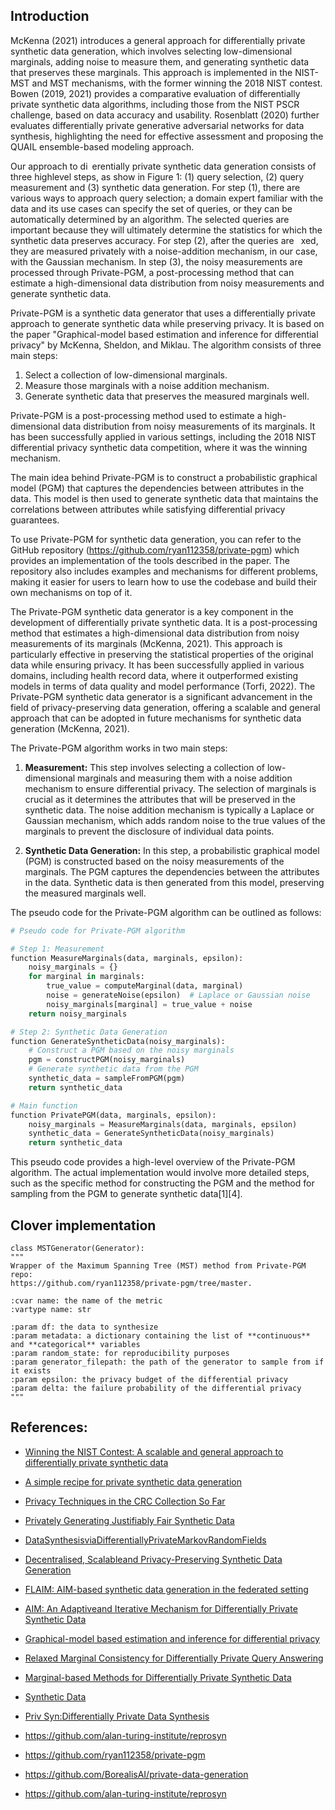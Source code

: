 ## Introduction 

McKenna (2021) introduces a general approach for differentially private synthetic data generation, which involves selecting low-dimensional marginals, adding noise to measure them, and generating synthetic data that preserves these marginals. This approach is implemented in the NIST-MST and MST mechanisms, with the former winning the 2018 NIST contest. Bowen (2019, 2021) provides a comparative evaluation of differentially private synthetic data algorithms, including those from the NIST PSCR challenge, based on data accuracy and usability. Rosenblatt (2020) further evaluates differentially private generative adversarial networks for data synthesis, highlighting the need for effective assessment and proposing the QUAIL ensemble-based modeling approach.

Our approach to di erentially private synthetic data generation consists of three highlevel steps, as show in Figure 1: (1) query selection, (2) query measurement and (3) synthetic data generation. For step (1), there are various ways to approach query selection; a domain expert familiar with the data and its use cases can specify the set of queries, or they can be automatically determined by an algorithm. The selected queries are important because they will ultimately determine the statistics for which the synthetic data preserves accuracy. For step (2), after the queries are  xed, they are measured privately with a noise-addition mechanism, in our case, with the Gaussian mechanism. In step (3), the noisy measurements are processed through Private-PGM, a post-processing method that can estimate a high-dimensional data distribution from noisy measurements and generate synthetic data. 

Private-PGM is a synthetic data generator that uses a differentially private approach to generate synthetic data while preserving privacy. It is based on the paper "Graphical-model based estimation and inference for differential privacy" by McKenna, Sheldon, and Miklau. The algorithm consists of three main steps:

1. Select a collection of low-dimensional marginals.
2. Measure those marginals with a noise addition mechanism.
3. Generate synthetic data that preserves the measured marginals well.

Private-PGM is a post-processing method used to estimate a high-dimensional data distribution from noisy measurements of its marginals. It has been successfully applied in various settings, including the 2018 NIST differential privacy synthetic data competition, where it was the winning mechanism.

The main idea behind Private-PGM is to construct a probabilistic graphical model (PGM) that captures the dependencies between attributes in the data. This model is then used to generate synthetic data that maintains the correlations between attributes while satisfying differential privacy guarantees.

To use Private-PGM for synthetic data generation, you can refer to the GitHub repository (https://github.com/ryan112358/private-pgm) which provides an implementation of the tools described in the paper. The repository also includes examples and mechanisms for different problems, making it easier for users to learn how to use the codebase and build their own mechanisms on top of it.

The Private-PGM synthetic data generator is a key component in the development of differentially private synthetic data. It is a post-processing method that estimates a high-dimensional data distribution from noisy measurements of its marginals (McKenna, 2021). This approach is particularly effective in preserving the statistical properties of the original data while ensuring privacy. It has been successfully applied in various domains, including health record data, where it outperformed existing models in terms of data quality and model performance (Torfi, 2022). The Private-PGM synthetic data generator is a significant advancement in the field of privacy-preserving data generation, offering a scalable and general approach that can be adopted in future mechanisms for synthetic data generation (McKenna, 2021).

The Private-PGM algorithm works in two main steps:

1. **Measurement:** This step involves selecting a collection of low-dimensional marginals and measuring them with a noise addition mechanism to ensure differential privacy. The selection of marginals is crucial as it determines the attributes that will be preserved in the synthetic data. The noise addition mechanism is typically a Laplace or Gaussian mechanism, which adds random noise to the true values of the marginals to prevent the disclosure of individual data points.

2. **Synthetic Data Generation:** In this step, a probabilistic graphical model (PGM) is constructed based on the noisy measurements of the marginals. The PGM captures the dependencies between the attributes in the data. Synthetic data is then generated from this model, preserving the measured marginals well.

The pseudo code for the Private-PGM algorithm can be outlined as follows:

```python
# Pseudo code for Private-PGM algorithm

# Step 1: Measurement
function MeasureMarginals(data, marginals, epsilon):
    noisy_marginals = {}
    for marginal in marginals:
        true_value = computeMarginal(data, marginal)
        noise = generateNoise(epsilon)  # Laplace or Gaussian noise
        noisy_marginals[marginal] = true_value + noise
    return noisy_marginals

# Step 2: Synthetic Data Generation
function GenerateSyntheticData(noisy_marginals):
    # Construct a PGM based on the noisy marginals
    pgm = constructPGM(noisy_marginals)
    # Generate synthetic data from the PGM
    synthetic_data = sampleFromPGM(pgm)
    return synthetic_data

# Main function
function PrivatePGM(data, marginals, epsilon):
    noisy_marginals = MeasureMarginals(data, marginals, epsilon)
    synthetic_data = GenerateSyntheticData(noisy_marginals)
    return synthetic_data
```

This pseudo code provides a high-level overview of the Private-PGM algorithm. The actual implementation would involve more detailed steps, such as the specific method for constructing the PGM and the method for sampling from the PGM to generate synthetic data[1][4].

## Clover implementation 


    class MSTGenerator(Generator):
    """
    Wrapper of the Maximum Spanning Tree (MST) method from Private-PGM repo:
    https://github.com/ryan112358/private-pgm/tree/master.

    :cvar name: the name of the metric
    :vartype name: str

    :param df: the data to synthesize
    :param metadata: a dictionary containing the list of **continuous** and **categorical** variables
    :param random_state: for reproducibility purposes
    :param generator_filepath: the path of the generator to sample from if it exists
    :param epsilon: the privacy budget of the differential privacy
    :param delta: the failure probability of the differential privacy
    """

  

## References:
- [Winning the NIST Contest: A scalable and general approach to differentially private synthetic data](https://arxiv.org/pdf/2108.04978.pdf)
- [A simple recipe for private synthetic data generation](https://differentialprivacy.org/synth-data-1/)
- [Privacy Techniques in the CRC Collection So Far](https://pages.nist.gov/privacy_collaborative_research_cycle/pages/techniques.html)
- [Privately Generating Justifiably Fair Synthetic Data](https://www.vldb.org/pvldb/vol16/p1573-pujol.pdf)
- [DataSynthesisviaDifferentiallyPrivateMarkovRandomFields](https://www.vldb.org/pvldb/vol14/p2190-cai.pdf)
- [Decentralised, Scalableand Privacy-Preserving Synthetic Data Generation](https://arxiv.org/pdf/2310.20062.pdf)
- [FLAIM: AIM-based synthetic data generation in the federated setting](https://arxiv.org/pdf/2310.03447.pdf)
- [AIM: An Adaptiveand Iterative Mechanism for Differentially Private Synthetic Data](https://arxiv.org/pdf/2201.12677.pdf)
- [Graphical-model based estimation and inference for differential privacy](https://arxiv.org/pdf/1901.09136.pdf)
- [Relaxed Marginal Consistency for Differentially Private Query Answering](https://arxiv.org/pdf/2109.06153.pdf)
- [Marginal-based Methods for Differentially Private Synthetic Data](https://youtube.com/watch?v=UKzh9QgNRxA)
- [Synthetic Data](https://programming-dp.com/ch14.html)
- [Priv Syn:Differentially Private Data Synthesis](https://www.usenix.org/system/files/sec21fall-zhang-zhikun.pdf)



- https://github.com/alan-turing-institute/reprosyn
- https://github.com/ryan112358/private-pgm
- https://github.com/BorealisAI/private-data-generation
- https://github.com/alan-turing-institute/reprosyn

